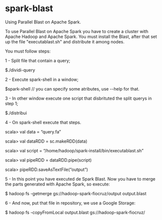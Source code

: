 # spark-blast
Using Parallel Blast on Apache Spark.

To use Parallel Blast on Apache Spark you have to create a cluster with Apache Hadoop and Apache Spark.
You must install the Blast, after that set up the file "executablast.sh" and distribute it among nodes.

You must follow steps:

1 - Split file that contain a query;

$./dividi-query

2 - Execute spark-shell in a window;

$spark-shell // you can specify some atributes, use --help for that.

3 - In other window execute one script that disbrituted the split querys in step 1;

$./distribui

4 - On spark-shell execute that steps.

scala> val data = “query.fa”

scala> val dataRDD = sc.makeRDD(data)

scala> val script = “/home/hadoop/spark-install/bin/executablast.sh”

scala> val pipeRDD = dataRDD.pipe(script)

scala> pipeRDD.saveAsTextFile(“output”)

5 - In this point you have executed de Spark Blast. Now you have to merge the parts generated with Apache Spark, so execute:

$ hadoop fs -getmerge gs://hadoop-spark-fiocruz/output output.blast

6 - And now, put that file in repository, we use a Google Storage:

$ hadoop fs -copyFromLocal output.blast gs://hadoop-spark-fiocruz/ 



